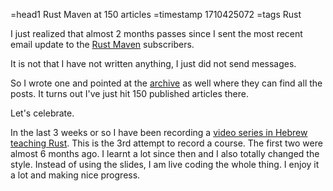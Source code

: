 =head1 Rust Maven at 150 articles
=timestamp 1710425072
=tags Rust



I just realized that almost 2 months passes since I sent the most recent email update to the [Rust Maven](https://rust.code-maven.com/) subscribers.

It is not that I have not written anything, I just did not send messages.

So I wrote one and pointed at the [archive](https://rust.code-maven.com/archive) as well where they can find all the posts. It turns out I've just hit 150 published articles there.

Let's celebrate.



In the last 3 weeks or so I have been recording a [video series in Hebrew teaching Rust](https://he.code-maven.com/rust). This is the 3rd attempt to record a course. The first two were almost 6 months ago.
I learnt a lot since then and I also totally changed the style. Instead of using the slides, I am live coding the whole thing. I enjoy it a lot and making nice progress.

